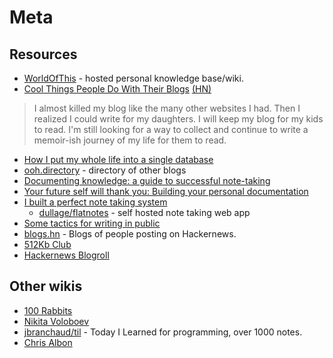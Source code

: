 # Meta

## Resources

- [WorldOfThis](https://worldofthis.com) - hosted personal knowledge base/wiki.
- [Cool Things People Do With Their Blogs](https://brainbaking.com/post/2022/04/cool-things-people-do-with-their-blogs/) [(HN)](https://news.ycombinator.com/item?id=31199973)

> I almost killed my blog like the many other websites I had. Then I realized I could write for
> my daughters. I will keep my blog for my kids to read. I'm still looking for a way to collect and
> continue to write a memoir-ish journey of my life for them to read.

- [How I put my whole life into a single database](https://krausefx.com//blog/how-i-put-my-whole-life-into-a-single-database)
- [ooh.directory](https://ooh.directory) - directory of other blogs
- [Documenting knowledge: a guide to successful note-taking](https://github.com/readme/guides/documentation-note-taking)
- [Your future self will thank you: Building your personal documentation](https://github.com/readme/guides/private-documentation)
- [I built a perfect note taking system](https://thesloth.me/posts/6/)
  - [dullage/flatnotes](https://github.com/dullage/flatnotes) - self hosted note taking web app
- [Some tactics for writing in public](https://jvns.ca/blog/2023/08/07/tactics-for-writing-in-public/)
- [blogs.hn](https://blogs.hn/#) - Blogs of people posting on Hackernews.
- [512Kb Club](https://512kb.club)
- [Hackernews Blogroll](https://dm.hn)

## Other wikis

- [100 Rabbits](https://100r.co/site/index.html)
- [Nikita Voloboev](https://wiki.nikitavoloboev.xyz)
- [jbranchaud/til](https://github.com/jbranchaud/til) - Today I Learned for programming, over 1000 notes.
- [Chris Albon](https://chrisalbon.com/Home)
